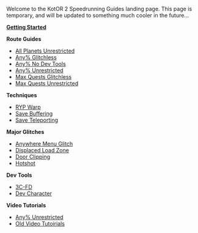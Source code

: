 Welcome to the KotOR 2 Speedrunning Guides landing page. This page is temporary, and will be updated to something much cooler in the future...

[**Getting Started**](Getting%20Started)

**Route Guides**
- [All Planets Unrestricted](./Route%20Guides/All%20Planets%20Unrestricted)
- [Any% Glitchless](./Route%20Guides/Any%25%20Glitchless)
- [Any% No Dev Tools](./Route%20Guides/Any%25%20No%20Dev%20Tools)
- [Any% Unrestricted](./Route%20Guides/Any%25%20Unrestricted)
- [Max Quests Glitchless](./Route%20Guides/Max%20Quests%20Glitchless)
- [Max Quests Unrestricted](./Route%20Guides/Max%20Quests%20Unrestricted)

**Techniques**
- [RYP Warp](./Techniques/RYP%20Warp)
- [Save Buffering](./Techniques/Save%20Buffering)
- [Save Teleporting](./Techniques/Save%20Teleporting)

**Major Glitches**
- [Anywhere Menu Glitch](./Major%20Glitches/Anywhere%20Menu%20Glitch)
- [Displaced Load Zone](./Major%20Glitches/Displaced%20Load%20Zone)
- [Door Clipping](./Major%20Glitches/Door%20Clipping)
- [Hotshot](./Major%20Glitches/Hotshot)

**Dev Tools**
- [3C-FD](./Dev%20Tools/3C-FD)
- [Dev Character](./Dev%20Tools/Dev%20Character)

**Video Tutorials**
- [Any% Unrestricted](./Video%20Tutorials/Any%25%20Unrestricted)
- [Old Video Tutoirials](./Video%20Tutorials/Old%20Video%20Tutorials)
